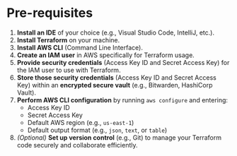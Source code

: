 # Pre-requisites

1. **Install an IDE** of your choice (e.g., Visual Studio Code, IntelliJ, etc.).
2. **Install Terraform** on your machine.
3. **Install AWS CLI** (Command Line Interface).
4. **Create an IAM user** in AWS specifically for Terraform usage.
5. **Provide security credentials** (Access Key ID and Secret Access Key) for the IAM user to use with Terraform.
6. **Store those security credentials** (Access Key ID and Secret Access Key) within an **encrypted secure vault** (e.g., Bitwarden, HashiCorp Vault).
7. **Perform AWS CLI configuration** by running `aws configure` and entering:
   - Access Key ID  
   - Secret Access Key  
   - Default AWS region (e.g., `us-east-1`)  
   - Default output format (e.g., `json`, `text`, or `table`)  
8. *(Optional)* **Set up version control** (e.g., Git) to manage your Terraform code securely and collaborate efficiently.
